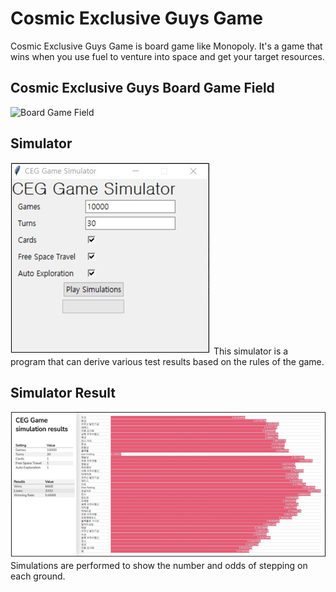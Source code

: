 # Cosmic Exclusive Guys Game
Cosmic Exclusive Guys Game is board game like Monopoly.
It's a game that wins when you use fuel to venture into space and get your target resources.

## Cosmic Exclusive Guys Board Game Field
![Board Game Field
](https://raw.githubusercontent.com/Checking-pks/CosmicExclusiveGuysGame/main/image/BoardGameField.jpg)

## Simulator
![Simulator](https://raw.githubusercontent.com/Checking-pks/CosmicExclusiveGuysGame/main/image/Simulator.png)
This simulator is a program that can derive various test results based on the rules of the game.

## Simulator Result
![Simulator Result](https://raw.githubusercontent.com/Checking-pks/CosmicExclusiveGuysGame/main/image/SimulatorResult.png)
Simulations are performed to show the number and odds of stepping on each ground.
